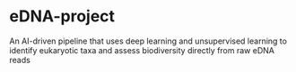 # eDNA-project
An AI-driven pipeline that uses deep learning and unsupervised learning to identify eukaryotic taxa and assess biodiversity directly from raw eDNA reads
